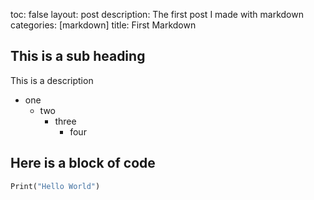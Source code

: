 toc: false
layout: post
description: The first post I made with markdown
categories: [markdown]
title: First Markdown
## This is a sub heading
This is a description 

- one 
  - two
    - three
      - four

## Here is a block of code
```python
Print("Hello World")
```